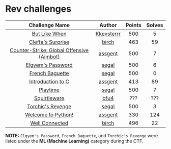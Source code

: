 # Rev challenges

|                   Challenge Name                     | Author | Points | Solves |
|:----------------------------------------------------:|:------:|:------:|:------:
| [But Like When](./butlikewhen) | [Kkevsterrr](https://github.com/Kkevsterrr) | 500 | 5 |
| [Cleffa's Surprise](./cleffas-surprise) | [birch](https://github.com/ald3ns) | 463 | 59 |
| [Counter-Strike: Global Offensive (Aimbot)](./csgo-aimbot) | [assgent](https://github.com/Assgent) | 500 | 7 |
| [Elgyem's Password](./elgyems-password) | [segal](https://github.com/segalll) | 500 | 6 |
| [French Baguette](./french-baguette) | [segal](https://github.com/segalll) | 500 | 0 |
| [Introduction to C](./Introduction-to-C) | [assgent](https://github.com/Assgent) | 413 | 89 |
| [Playtime](./playtime) | [segal](https://github.com/segalll) | 500 | 7 |
| [Squirtleware](./squirtleware) | [bfu4](https://github.com/bfu4) | ??? | ??? |
| [Torchic's Revenge](./torchics-revenge) | [segal](https://github.com/segalll) | 500 | 3 |
| [Welcome to Python!](./welcome-to-python) | [assgent](https://github.com/Assgent) | 330 | 124 |
| [Well Connected](./well-connected) | [birch](https://github.com/ald3ns) | 496 | 22 |

**NOTE:** `Elgyem's Password`, `French Baguette`, and `Torchic's Revenge` were listed under the 
**ML (Machine Learning)** category during the CTF.